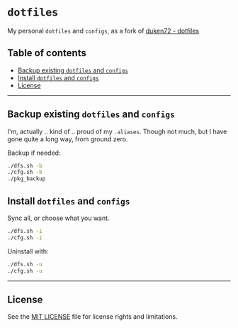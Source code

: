 # `dotfiles`

My personal `dotfiles` and `configs`, as a fork of [duken72 - dotfiles](https://github.com/duken72/dotfiles.git)

## Table of contents

<!-- vim-markdown-toc GFM -->

* [Backup existing `dotfiles` and `configs`](#backup-existing-dotfiles-and-configs)
* [Install `dotfiles` and `configs`](#install-dotfiles-and-configs)
* [License](#license)

<!-- vim-markdown-toc -->

---

## Backup existing `dotfiles` and `configs`

I'm, actually .. kind of .. proud of my `.aliases`. Though not much, but I have gone quite a long way, from ground zero.

Backup if needed:

```bash
./dfs.sh -b
./cfg.sh -b
./pkg_backup
```

## Install `dotfiles` and `configs`

Sync all, or choose what you want.

```bash
./dfs.sh -i
./cfg.sh -i
```

Uninstall with:

```bash
./dfs.sh -u
./cfg.sh -u
```

---

## License

See the [MIT LICENSE](LICENSE.md) file for license rights and limitations.
